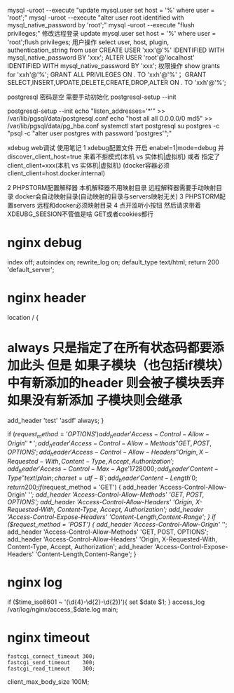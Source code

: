 
mysql -uroot --execute "update mysql.user set host = '%' where user = 'root';"
mysql -uroot --execute "alter user root identified with mysql_native_password by 'root';"
mysql -uroot --execute "flush privileges;"
修改远程登录
update mysql.user set host = '%' where user = 'root';flush privileges;
用户操作
select user, host, plugin, authentication_string from user
CREATE USER 'xxx'@'%' IDENTIFIED WITH mysql_native_password BY 'xxx';
ALTER USER 'root'@'localhost' IDENTIFIED WITH mysql_native_password BY 'xxx';
权限操作
show grants for 'xxh'@'%';
GRANT ALL PRIVILEGES ON *.* TO 'xxh'@'%'；
GRANT SELECT,INSERT,UPDATE,DELETE,CREATE,DROP,ALTER ON *.* TO 'xxh'@'%';

postgresql 密码是空 需要手动初始化 postgresql-setup --init

postgresql-setup --init
echo "listen_addresses='*'" >> /var/lib/pgsql/data/postgresql.conf
echo "host all all 0.0.0.0/0 md5" >> /var/lib/pgsql/data/pg_hba.conf
systemctl start postgresql
su postgres -c "psql -c \"alter user postgres with password 'postgres'\";"

xdebug web调试 使用笔记
1 xdebug配置文件
    开启 enabel=1|mode=debug
    并
    discover_client_host=true 来着不拒模式(本机 vs 实体机|虚拟机)  或者 指定了client_client=xxx(本机 vs 实体机|虚拟机) (docker容器必须client_client=host.docker.internal)

2 PHPSTORM配置解释器 本机解释器不用映射目录 远程解释器需要手动映射目录 docker会自动映射目录(自动映射的目录与servers映射无关)
3 PHPSTORM配置servers 远程和docker必须映射目录
4 点开监听小按钮 然后请求带着XDEUBG_SEESION不管值是啥 GET或者cookies都行 



# nginx debug
index off;
autoindex on;
rewrite_log on;
default_type text/html;
return 200 'default_server';

# nginx header
location / {
  # always 只是指定了在所有状态码都要添加此头 但是 如果子模块（也包括if模块）中有新添加的header 则会被子模块丢弃 如果没有新添加 子模块则会继承
  add_header 'test' 'asdf' always;
}

if ($request_method = 'OPTIONS') {
add_header 'Access-Control-Allow-Origin' '*';
add_header 'Access-Control-Allow-Methods' 'GET, POST, OPTIONS';
add_header 'Access-Control-Allow-Headers' 'Origin, X-Requested-With, Content-Type, Accept, Authorization';
add_header 'Access-Control-Max-Age' 1728000;
add_header 'Content-Type' 'text/plain; charset=utf-8';
add_header 'Content-Length' 0;
return 200;
}
if ($request_method = 'GET') {
add_header 'Access-Control-Allow-Origin' '*';
add_header 'Access-Control-Allow-Methods' 'GET, POST, OPTIONS';
add_header 'Access-Control-Allow-Headers' 'Origin, X-Requested-With, Content-Type, Accept, Authorization';
add_header 'Access-Control-Expose-Headers' 'Content-Length,Content-Range';
}
if ($request_method = 'POST') {
add_header 'Access-Control-Allow-Origin' '*';
add_header 'Access-Control-Allow-Methods' 'GET, POST, OPTIONS';
add_header 'Access-Control-Allow-Headers' 'Origin, X-Requested-With, Content-Type, Accept, Authorization';
add_header 'Access-Control-Expose-Headers' 'Content-Length,Content-Range';
}

# nginx log
if ($time_iso8601 ~ '(\d{4}-\d{2}-\d{2})'){
  set $date $1;
}
access_log /var/log/nginx/access_$date.log main;

# nginx timeout
    fastcgi_connect_timeout 300;
    fastcgi_send_timeout    300;
    fastcgi_read_timeout    300;
client_max_body_size 100M;
